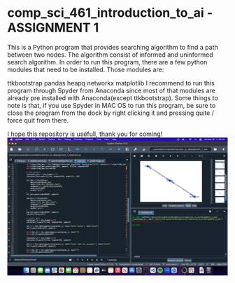 # comp_sci_461_introduction_to_ai - ASSIGNMENT 1

This is a Python program that provides searching algorithm to find a path between two nodes. The algorithm consist of informed and uninformed search algorithm. In order to run this program, there are a few python modules that need to be installed. Those modules are:

ttkbootstrap
pandas
heapq
networkx
matplotlib
I recommend to run this program through Spyder from Anaconda since most of that modules are already pre installed with Anaconda(except ttkbootstrap). Some things to note is that, if you use Spyder in MAC OS to run this program, be sure to close the program from the dock by right clicking it and pressing quite / force quit from there.

I hope this repository is usefull, thank you for coming!
![Screenshot](exampleImages.png)
